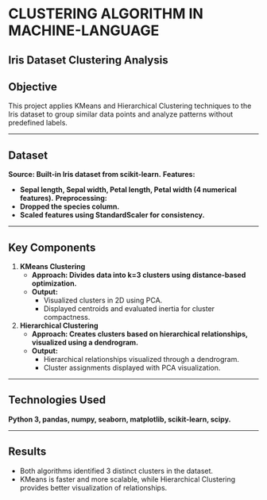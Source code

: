 # CLUSTERING ALGORITHM IN MACHINE-LANGUAGE

## Iris Dataset Clustering Analysis
## Objective
This project applies KMeans and Hierarchical Clustering techniques to the Iris dataset to group similar data points and analyze patterns without predefined labels.

----

## Dataset
**Source: Built-in Iris dataset from scikit-learn.**
**Features:**
  - **Sepal length, Sepal width, Petal length, Petal width (4 numerical features).**
**Preprocessing:**
  - **Dropped the species column.**
  - **Scaled features using StandardScaler for consistency.**

----

## Key Components
1. **KMeans Clustering**
   - **Approach: Divides data into k=3 clusters using distance-based optimization.**
   - **Output:**
     - Visualized clusters in 2D using PCA.
     - Displayed centroids and evaluated inertia for cluster compactness.
2. **Hierarchical Clustering**
   - **Approach: Creates clusters based on hierarchical relationships, visualized using a dendrogram.**
   - **Output:**
     - Hierarchical relationships visualized through a dendrogram.
     - Cluster assignments displayed with PCA visualization.

---

## Technologies Used
   **Python 3, pandas, numpy, seaborn, matplotlib, scikit-learn, scipy.**

   ---
   
## Results
   - Both algorithms identified 3 distinct clusters in the dataset.
   - KMeans is faster and more scalable, while Hierarchical Clustering provides better visualization of relationships.
